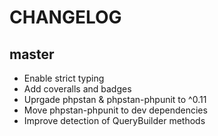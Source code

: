 CHANGELOG
=========

master
------

* Enable strict typing
* Add coveralls and badges
* Uprgade phpstan & phpstan-phpunit to ^0.11
* Move phpstan-phpunit to dev dependencies
* Improve detection of QueryBuilder methods
